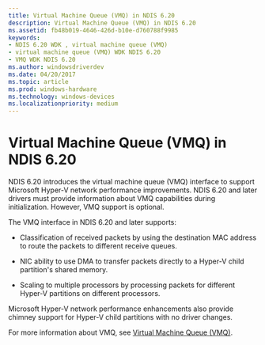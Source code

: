 ```yaml
---
title: Virtual Machine Queue (VMQ) in NDIS 6.20
description: Virtual Machine Queue (VMQ) in NDIS 6.20
ms.assetid: fb48b019-4646-426d-b10e-d760788f9985
keywords:
- NDIS 6.20 WDK , virtual machine queue (VMQ)
- virtual machine queue (VMQ) WDK NDIS 6.20
- VMQ WDK NDIS 6.20
ms.author: windowsdriverdev
ms.date: 04/20/2017
ms.topic: article
ms.prod: windows-hardware
ms.technology: windows-devices
ms.localizationpriority: medium
---
```


# Virtual Machine Queue (VMQ) in NDIS 6.20





NDIS 6.20 introduces the virtual machine queue (VMQ) interface to support Microsoft Hyper-V network performance improvements. NDIS 6.20 and later drivers must provide information about VMQ capabilities during initialization. However, VMQ support is optional.

The VMQ interface in NDIS 6.20 and later supports:

-   Classification of received packets by using the destination MAC address to route the packets to different receive queues.

-   NIC ability to use DMA to transfer packets directly to a Hyper-V child partition's shared memory.

-   Scaling to multiple processors by processing packets for different Hyper-V partitions on different processors.

Microsoft Hyper-V network performance enhancements also provide chimney support for Hyper-V child partitions with no driver changes.

For more information about VMQ, see [Virtual Machine Queue (VMQ)](virtual-machine-queue--vmq-.md).

 

 






